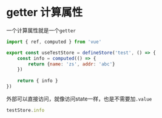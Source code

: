 # getter 计算属性

一个计算属性就是一个`getter`

```js
import { ref, computed } from 'vue'

export const useTestStore = defineStore('test', () => {
    const info = computed(() => {
        return {name: 'zs', addr: 'abc'}
    })
    
    return { info }
})
```

外部可以直接访问，就像访问state一样，也是不需要加`.value`

```js
testStore.info
```